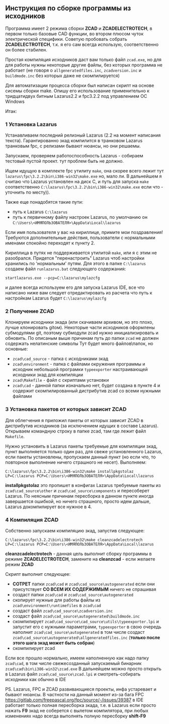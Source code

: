 ## Инструкция по сборке программы из исходников

Программа имеет 2 режима сборки **ZCAD** и **ZCADELECTROTECH**, в первом только базовые CAD функции, во втором плюсом чуток электрической специфики.
Советую пробовать собрать **ZCADELECTROTECH**, т.к. я его сам всегда использую, соответственно он более стабилен.

Простая компиляция исходников даст вам только файл `zcad.exe`, но для для работы нужны некоторые другие файлы, без которых программа не работает
(не говоря о `allgeneratedfiles.inc`, `zcadversion.inc` и `buildmode.inc` без которых даже не скомпилируется)

Для автоматизации процесса сборки был написан скрипт на основе сисемы сборки make.
Опишу его использование применительно к тридцатидвух битным Lazarus2.2 и fpc3.2.2 под управлением ОС Windows

Итак:

### 1 Установка Lazarus
Устанавливаем последний релизный Lazarus (2.2 на момент написания текста). Гарантированно зкад компилится в транковом Lazarus транковым fpc,
с релизами бывают нюансы, но они решаемы.

Запускаем, проверяем работоспособность Lazarus - собираем тестовый пустой проект. тут проблем быть не должно.

Ищем идущую в комплекте fpc утилиту `make`, она скорее всего лежит тут `lazarus\fpc\3.2.2\bin\i386-win32\make.exe` но, мало ли.
В дальнейшем я считаю что Lazarus установлен на диск C, и путь для запуска `make` соответственно `C:\lazarus\fpc\3.2.2\bin\i386-win32\make.exe`
если что - уточнить по месту)).

Также еще понадобятся такие пути:
* путь к Lazarus `C:\lazarus`
* путь к первичному файлу настроек Lazarus, по умолчанию он `C:\Users\<ИМЯПОЛЬЗОВАТЕЛЯ>\AppData\Local\lazarus`

Если имя пользователя у вас на кириллице, примите мои поздравления! Требуются дополнительные действия, пользователи с нормальными именами спокойно переходят к пункту 2.

Кириллица в путях не поддерживается утилитой `make`, или я с этим не разобрался. Придется "перенастроить" Lazarus чтоб настройки хранились по 'нормальным' путям.
Для этого в папке `C:\lazarus` создаем файл `runlazarus.bat` следующего содержания:

`startlazarus.exe --pcp=C:\lazarus\mylazcfg`

и далее всегда используем его для запуска Lazarus IDE, все что написано ниже вам следует отредактировать из расчета что путь к настройкам Lazarus будет `C:\lazarus\mylazcfg`

### 2 Получение ZCAD
Клонируем исходники зкада (или скачиваем архивом, но это плохо, лучше клонировать gitом). Некоторые части исходников оформлены субмодулями git, поэтому субмодули zcad нужно инициализировать и обновить. По описаным выше причинам путь до папки `zcad` не должен содержать нелатинские символы
Тут будет много файлов\папок, но основные:
* `zcad\cad_source` - папка с исходниками зкад
* `zcad\environment` - папка с файлами окружения программы и исходник небольшой програмки `typeexporter` настраивающей исходники зкад для компиляции
* `zcad\Makefile` - файл с скриптами установки
* `zcad\cad` - данной папки изначально нет, будет создана в пункте 4 и содержит скомпилированный дистрибутив zcad со всеми нужными файлами

### 3 Установка пакетов от которых зависит ZCAD
Для облегчения я приложил пакеты от которых зависит ZCAD в дистрибутив исходников (за исключением идущих в составе Lazarus). Открываем командную строку в папке zcad,
там где лежит файл `Makefile`.

Нужно установить в Lazarus пакеты требуемые для компиляции зкад, пункт выполняется только один раз, для свеже установленного Lazarus, если пакеты установлены,
пропускаем данный пункт (но если что, то повторное выполнение ничего страшного не несет).
Выполняем:

`C:\lazarus\fpc\3.2.2\bin\i386-win32\make installpkgstolaz LP=C:\lazarus PCP=C:\Users\<ИМЯПОЛЬЗОВАТЕЛЯ>\AppData\Local\lazarus`

**installpkgstolaz** это пропишет в конфигах Lazarus требуемые пакеты из `zcad\cad_source\other` и `zcad\cad_source\components` и пересоберет Lazarus.
По неясным причинам пересборка в данном пункте иногда завершается ошибкой, но ничего страшного, просто идем дальше, Lazarus докомпилирует все нужное в 4.

### 4 Компиляция ZCAD
Собственно запускаем компиляцию зкад, запустив следующее:

`C:\lazarus\fpc\3.2.2\bin\i386-win32\make cleanzcadelectrotech LP=C:\lazarus PCP=C:\Users\<ИМЯПОЛЬЗОВАТЕЛЯ>\AppData\Local\lazarus`

**cleanzcadelectrotech** - данная цель выполнит сборку программы в режиме **ZCADELECTROTECH**, замените на **cleanzcad** - если желаете режим **ZCAD**

Скрипт выполнит следующее:

* **СОТРЕТ** папки `zcad\cad` и `zcad\cad_source\autogenerated` если они присутствует **СО ВСЕМ ИХ СОДЕРЖИМЫМ** ничего не спрашивая
* создаст папки `zcad\cad` и `zcad\cad_source\autogenerated`
* скопирует нужные для работы файлы из `zcad\environment\runtimefiles` в `zcad\cad`
* создаст файл `zcad\cad_source\zcadversion.inc`
* создаст файл `zcad\cad_source\autogenerated\buildmode.inc`
* скомпилирует `zcad\cad_source\cad_source\utils\typeexporter.lpi` и запустит его с нужными параметрами, `typeexporter` в свою очередь наполнит `zcad\cad_source\autogenerated` в том числе создаст `zcad\cad_source\autogenerated\allgeneratedfiles.inc` (**только после этого шага зкад может быть собран**)
* скомпилирует zcad

Если все прошло нормально, имеем наполненную как надо папку `zcad\cad`, в том числе свежесозданный запускаемый бинарник `zcad\cad\bin\i386-win32\zcad.exe`
В дальнейшем можно просто открыть в Lazarus файл `zcad\cad_source\zcad.lpi` и смотреть-собирать исходники как обычно в IDE

PS.
Lazarus, FPC и ZCAD развивающиеся проекты, инфа устаревает и бывают нюансы. В частности на данный момент из-за бага FPC
https://gitlab.com/freepascal.org/fpc/source/-/issues/39387 в IDE работает только полная пересборка зкада, т.е. в Lazarus если просто нажать
**F9** зкад не соберется с вылетом компилятора, при любых изменениях надо всегда выполнять полную пересборку **shift-F9**
